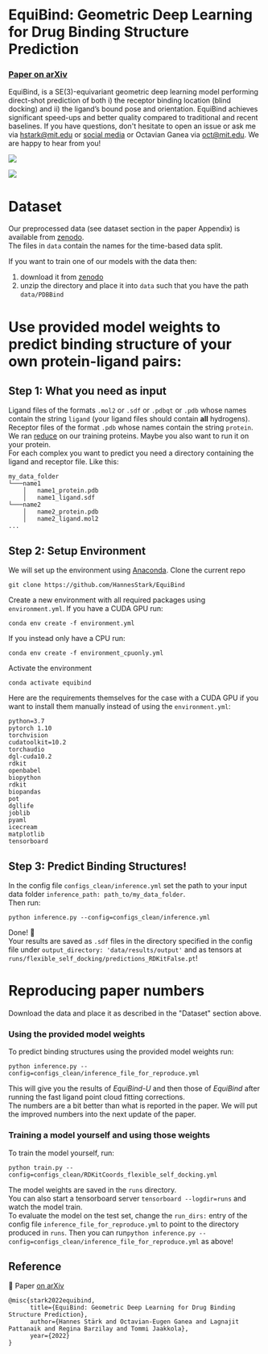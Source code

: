 
# EquiBind: Geometric Deep Learning for Drug Binding Structure Prediction

### [Paper on arXiv](https://arxiv.org/abs/2202.05146)

EquiBind, is a
SE(3)-equivariant geometric deep learning model
performing direct-shot prediction of both i) the receptor binding location (blind docking) and ii) the
ligand’s bound pose and orientation. EquiBind
achieves significant speed-ups and better quality
compared to traditional and recent baselines.
 If you have questions, don't hesitate to open an issue or ask me
via [hstark@mit.edu](hstark@mit.edu)
or [social media](https://hannes-stark.com/) or Octavian Ganea via [oct@mit.edu](oct@mit.edu). We are happy to hear from you!

![](.fig_intro.jpg)

![](.model2.jpg)

# Dataset

Our preprocessed data (see dataset section in the paper Appendix) is available from [zenodo](https://zenodo.org/record/6408497). \
The files in `data` contain the names for the time-based data split.

If you want to train one of our models with the data then: 
1. download it from [zenodo](https://zenodo.org/record/6408497) 
2. unzip the directory and place it into `data` such that you have the path `data/PDBBind`


# Use provided model weights to predict binding structure of your own protein-ligand pairs:

## Step 1: What you need as input

Ligand files of the formats ``.mol2`` or ``.sdf`` or ``.pdbqt`` or ``.pdb`` whose names contain the string `ligand` (your ligand files should contain **all** hydrogens). \
Receptor files of the format ``.pdb`` whose names contain the string `protein`. We ran [reduce](https://github.com/rlabduke/reduce) on our training proteins. Maybe you also want to run it on your protein.\
For each complex you want to predict you need a directory containing the ligand and receptor file. Like this: 
```
my_data_folder
└───name1
    │   name1_protein.pdb
    │   name1_ligand.sdf
└───name2
    │   name2_protein.pdb
    │   name2_ligand.mol2
...
```

## Step 2: Setup Environment

We will set up the environment using [Anaconda](https://docs.anaconda.com/anaconda/install/index.html). Clone the
current repo

    git clone https://github.com/HannesStark/EquiBind

Create a new environment with all required packages using `environment.yml`. If you have a CUDA GPU run:

    conda env create -f environment.yml

If you instead only have a CPU run:

    conda env create -f environment_cpuonly.yml

Activate the environment

    conda activate equibind

Here are the requirements themselves for the case with a CUDA GPU if you want to install them manually instead of using the `environment.yml`:
````
python=3.7
pytorch 1.10
torchvision
cudatoolkit=10.2
torchaudio
dgl-cuda10.2
rdkit
openbabel
biopython
rdkit
biopandas
pot
dgllife
joblib
pyaml
icecream
matplotlib
tensorboard
````

## Step 3: Predict Binding Structures!

In the config file `configs_clean/inference.yml` set the path to your input data folder `inference_path: path_to/my_data_folder`.  
Then run:

    python inference.py --config=configs_clean/inference.yml

Done! :tada: \
Your results are saved as `.sdf` files in the directory specified
in the config file under ``output_directory: 'data/results/output'`` and as tensors at ``runs/flexible_self_docking/predictions_RDKitFalse.pt``!

# Reproducing paper numbers
Download the data and place it as described in the "Dataset" section above.
### Using the provided model weights
To predict binding structures using the provided model weights run: 

    python inference.py --config=configs_clean/inference_file_for_reproduce.yml

This will give you the results of *EquiBind-U* and then those of *EquiBind* after running the fast ligand point cloud fitting corrections. \
The numbers are a bit better than what is reported in the paper. We will put the improved numbers into the next update of the paper.
### Training a model yourself and using those weights
To train the model yourself, run:

    python train.py --config=configs_clean/RDKitCoords_flexible_self_docking.yml

The model weights are saved in the `runs` directory.\
You can also start a tensorboard server ``tensorboard --logdir=runs`` and watch the model train. \
To evaluate the model on the test set, change the ``run_dirs:`` entry of the config file `inference_file_for_reproduce.yml` to point to the directory produced in `runs`.
Then you can run``python inference.py --config=configs_clean/inference_file_for_reproduce.yml`` as above!
## Reference 

:page_with_curl: Paper [on arXiv](https://arxiv.org/abs/2202.05146)
```
@misc{stark2022equibind,
      title={EquiBind: Geometric Deep Learning for Drug Binding Structure Prediction}, 
      author={Hannes Stärk and Octavian-Eugen Ganea and Lagnajit Pattanaik and Regina Barzilay and Tommi Jaakkola},
      year={2022}
}
```
